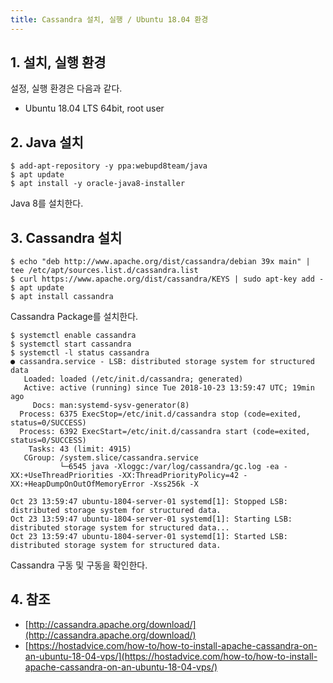 ```yaml
---
title: Cassandra 설치, 실행 / Ubuntu 18.04 환경
---
```


## 1. 설치, 실행 환경

설정, 실행 환경은 다음과 같다.
* Ubuntu 18.04 LTS 64bit, root user

## 2. Java 설치

```shell
$ add-apt-repository -y ppa:webupd8team/java
$ apt update
$ apt install -y oracle-java8-installer
```

Java 8를 설치한다.

## 3. Cassandra 설치

```shell
$ echo "deb http://www.apache.org/dist/cassandra/debian 39x main" |  tee /etc/apt/sources.list.d/cassandra.list
$ curl https://www.apache.org/dist/cassandra/KEYS | sudo apt-key add -
$ apt update
$ apt install cassandra
```

Cassandra Package를 설치한다.

```shell
$ systemctl enable cassandra
$ systemctl start cassandra
$ systemctl -l status cassandra
● cassandra.service - LSB: distributed storage system for structured data
   Loaded: loaded (/etc/init.d/cassandra; generated)
   Active: active (running) since Tue 2018-10-23 13:59:47 UTC; 19min ago
     Docs: man:systemd-sysv-generator(8)
  Process: 6375 ExecStop=/etc/init.d/cassandra stop (code=exited, status=0/SUCCESS)
  Process: 6392 ExecStart=/etc/init.d/cassandra start (code=exited, status=0/SUCCESS)
    Tasks: 43 (limit: 4915)
   CGroup: /system.slice/cassandra.service
           └─6545 java -Xloggc:/var/log/cassandra/gc.log -ea -XX:+UseThreadPriorities -XX:ThreadPriorityPolicy=42 -XX:+HeapDumpOnOutOfMemoryError -Xss256k -X

Oct 23 13:59:47 ubuntu-1804-server-01 systemd[1]: Stopped LSB: distributed storage system for structured data.
Oct 23 13:59:47 ubuntu-1804-server-01 systemd[1]: Starting LSB: distributed storage system for structured data...
Oct 23 13:59:47 ubuntu-1804-server-01 systemd[1]: Started LSB: distributed storage system for structured data.
```

Cassandra 구동 및 구동을 확인한다.

## 4. 참조

* [http://cassandra.apache.org/download/](http://cassandra.apache.org/download/)
* [https://hostadvice.com/how-to/how-to-install-apache-cassandra-on-an-ubuntu-18-04-vps/](https://hostadvice.com/how-to/how-to-install-apache-cassandra-on-an-ubuntu-18-04-vps/)
